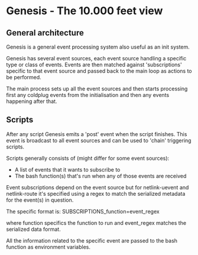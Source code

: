 Genesis - The 10.000 feet view
==============================

General architecture
--------------------
Genesis is a general event processing system also useful as an init system.

Genesis has several event sources, each event source handling a specific type
or class of events. Events are then matched against 'subscriptions' specific to
that event source and passed back to the main loop as actions to be performed.

The main process sets up all the event sources and then starts processing first
any coldplug events from the initialisation and then any events happening after
that.

Scripts
-------
After any script Genesis emits a 'post' event when the script finishes. This
event is broadcast to all event sources and can be used to 'chain' triggering
scripts.

Scripts generally consists of (might differ for some event sources):
* A list of events that it wants to subscribe to
* The bash function(s) that's run when any of those events are received

Event subscriptions depend on the event source but for netlink-uevent and
netlink-route it's specified using a regex to match the serialized metadata for
the event(s) in question.

The specific format is:
SUBSCRIPTIONS_function=event_regex

where function specifics the function to run and event_regex matches the serialized data format.

All the information related to the specific event are passed to the bash
function as environment variables.
